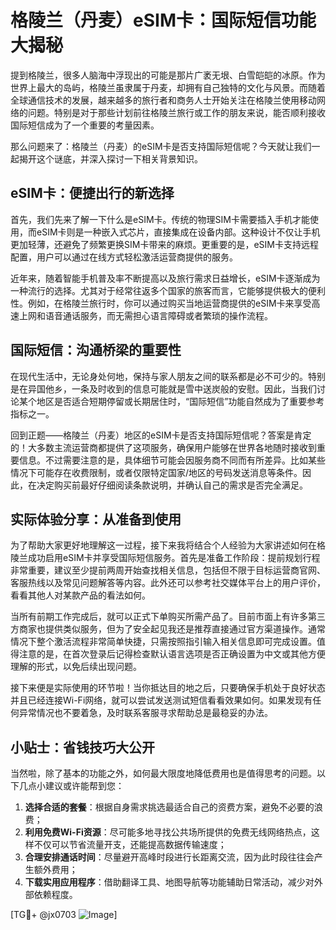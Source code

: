 # 格陵兰（丹麦）eSIM卡：国际短信功能大揭秘

提到格陵兰，很多人脑海中浮现出的可能是那片广袤无垠、白雪皑皑的冰原。作为世界上最大的岛屿，格陵兰虽隶属于丹麦，却拥有自己独特的文化与风景。而随着全球通信技术的发展，越来越多的旅行者和商务人士开始关注在格陵兰使用移动网络的问题。特别是对于那些计划前往格陵兰旅行或工作的朋友来说，能否顺利接收国际短信成为了一个重要的考量因素。

那么问题来了：格陵兰（丹麦）的eSIM卡是否支持国际短信呢？今天就让我们一起揭开这个谜底，并深入探讨一下相关背景知识。

## eSIM卡：便捷出行的新选择

首先，我们先来了解一下什么是eSIM卡。传统的物理SIM卡需要插入手机才能使用，而eSIM卡则是一种嵌入式芯片，直接集成在设备内部。这种设计不仅让手机更加轻薄，还避免了频繁更换SIM卡带来的麻烦。更重要的是，eSIM卡支持远程配置，用户可以通过在线方式轻松激活运营商提供的服务。

近年来，随着智能手机普及率不断提高以及旅行需求日益增长，eSIM卡逐渐成为一种流行的选择。尤其对于经常往返多个国家的旅客而言，它能够提供极大的便利性。例如，在格陵兰旅行时，你可以通过购买当地运营商提供的eSIM卡来享受高速上网和语音通话服务，而无需担心语言障碍或者繁琐的操作流程。

## 国际短信：沟通桥梁的重要性

在现代生活中，无论身处何地，保持与家人朋友之间的联系都是必不可少的。特别是在异国他乡，一条及时收到的信息可能就是雪中送炭般的安慰。因此，当我们讨论某个地区是否适合短期停留或长期居住时，“国际短信”功能自然成为了重要参考指标之一。

回到正题——格陵兰（丹麦）地区的eSIM卡是否支持国际短信呢？答案是肯定的！大多数主流运营商都提供了这项服务，确保用户能够在世界各地随时接收到重要信息。不过需要注意的是，具体细节可能会因服务商不同而有所差异。比如某些情况下可能存在收费限制，或者仅限特定国家/地区的号码发送消息等条件。因此，在决定购买前最好仔细阅读条款说明，并确认自己的需求是否完全满足。

## 实际体验分享：从准备到使用

为了帮助大家更好地理解这一过程，接下来我将结合个人经验为大家讲述如何在格陵兰成功启用eSIM卡并享受国际短信服务。首先是准备工作阶段：提前规划行程非常重要，建议至少提前两周开始查找相关信息，包括但不限于目标运营商官网、客服热线以及常见问题解答等内容。此外还可以参考社交媒体平台上的用户评价，看看其他人对某款产品的看法如何。

当所有前期工作完成后，就可以正式下单购买所需产品了。目前市面上有许多第三方商家也提供类似服务，但为了安全起见我还是推荐直接通过官方渠道操作。通常情况下整个激活流程非常简单快捷，只需按照指引输入相关信息即可完成设置。值得注意的是，在首次登录后记得检查默认语言选项是否正确设置为中文或其他方便理解的形式，以免后续出现问题。

接下来便是实际使用的环节啦！当你抵达目的地之后，只要确保手机处于良好状态并且已经连接Wi-Fi网络，就可以尝试发送测试短信看看效果如何。如果发现有任何异常情况也不要着急，及时联系客服寻求帮助总是最稳妥的办法。

## 小贴士：省钱技巧大公开

当然啦，除了基本的功能之外，如何最大限度地降低费用也是值得思考的问题。以下几点小建议或许能帮到您：

1. **选择合适的套餐**：根据自身需求挑选最适合自己的资费方案，避免不必要的浪费；
2. **利用免费Wi-Fi资源**：尽可能多地寻找公共场所提供的免费无线网络热点，这样不仅可以节省流量开支，还能提高数据传输速度；
3. **合理安排通话时间**：尽量避开高峰时段进行长距离交流，因为此时段往往会产生额外费用；
4. **下载实用应用程序**：借助翻译工具、地图导航等功能辅助日常活动，减少对外部依赖程度。

[TG💪+ @jx0703 ![Image](https://github.com/user-attachments/assets/dbca1d08-cadb-493c-b0ec-ad6f7a83f270)]